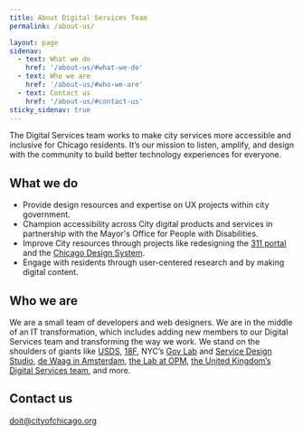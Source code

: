 ```yaml
---
title: About Digital Services Team
permalink: /about-us/

layout: page
sidenav:
  - text: What we do
    href: '/about-us/#what-we-do'
  - text: Who we are
    href: '/about-us/#who-we-are'
  - text: Contact us
    href: '/about-us/#contact-us'
sticky_sidenav: true
---
```


The Digital Services team works to make city services more accessible and inclusive for Chicago residents. It’s our mission to listen, amplify, and design with the community to build better technology experiences for everyone. 

## What we do

* Provide design resources and expertise on UX projects within city government.
* Champion accessibility across City digital products and services in partnership with the Mayor's Office for People with Disabilities.
* Improve City resources through projects like redesigning the [311 portal](https://311.chicago.gov) and the [Chicago Design System](https://chicagodesignsystem.org).
* Engage with residents through user-centered research and by making digital content.


## Who we are

We are a small team of developers and web designers. We are in the middle of an IT transformation, which includes adding new members to our Digital Services team and transforming the way we work. We stand on the shoulders of giants like [USDS](https://www.usds.gov/), [18F](https://18f.gsa.gov/), NYC’s [Gov Lab](https://www1.nyc.gov/assets/doitt/html/govlabstudio/index.html) and [Service Design Studio](https://www1.nyc.gov/site/opportunity/portfolio/service-design-studio.page), [de Waag in Amsterdam](https://waag.org/), [the Lab at OPM](https://lab.opm.gov/), [the United Kingdom’s Digital Services team](https://www.gov.uk/government/organisations/government-digital-service), and more. 


## Contact us
doit@cityofchicago.org
